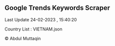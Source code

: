 

## Google Trends Keywords Scraper 
 
Last Update 24-02-2023 , 15:40:20

Country List :
VIETNAM.json



© Abdul Muttaqin 
